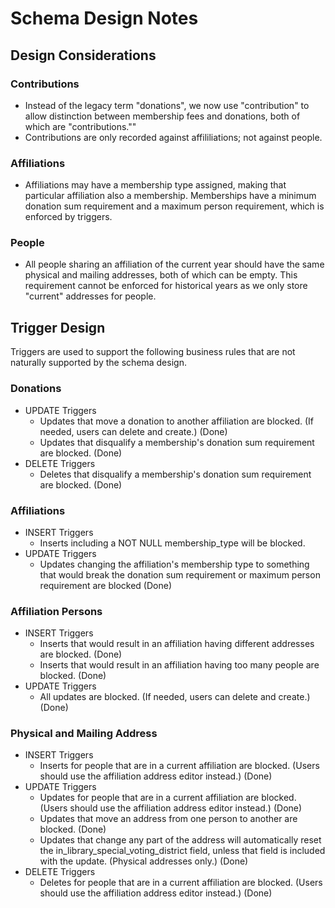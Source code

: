 # Schema Design Notes

## Design Considerations

### Contributions

* Instead of the legacy term "donations", we now use "contribution" to allow
  distinction between membership fees and donations, both of which are
  "contributions.""
* Contributions are only recorded against affililiations; not against people.

### Affiliations

* Affiliations may have a membership type assigned, making that particular affiliation also a membership. Memberships have a minimum donation sum requirement and a maximum person requirement, which is enforced by triggers.

### People

* All people sharing an affiliation of the current year should have the same physical and mailing addresses, both of which can be empty. This requirement cannot be enforced for historical years as we only store "current" addresses for people.

## Trigger Design

Triggers are used to support the following business rules that are not naturally supported by the schema design.

### Donations

* UPDATE Triggers
    * Updates that move a donation to another affiliation are blocked. (If needed, users can delete and create.) (Done)
    * Updates that disqualify a membership's donation sum requirement are blocked. (Done)
* DELETE Triggers
    * Deletes that disqualify a membership's donation sum requirement are blocked. (Done)

### Affiliations
* INSERT Triggers
    * Inserts including a NOT NULL membership_type will be blocked.
* UPDATE Triggers
    * Updates changing the affiliation's membership type to something that would break the donation sum requirement or maximum person requirement are blocked (Done)

### Affiliation Persons

* INSERT Triggers
    * Inserts that would result in an affiliation having different addresses are blocked. (Done)
    * Inserts that would result in an affiliation having too many people are blocked. (Done)
* UPDATE Triggers
    * All updates are blocked. (If needed, users can delete and create.) (Done)

### Physical and Mailing Address

* INSERT Triggers
    * Inserts for people that are in a current affiliation are blocked. (Users should use the affiliation address editor instead.) (Done)
* UPDATE Triggers
    * Updates for people that are in a current affiliation are blocked. (Users should use the affiliation address editor instead.) (Done)
    * Updates that move an address from one person to another are blocked. (Done)
    * Updates that change any part of the address will automatically reset the in_library_special_voting_district field, unless that field is included with the update. (Physical addresses only.) (Done)
* DELETE Triggers
    * Deletes for people that are in a current affiliation are blocked. (Users should use the affiliation address editor instead.) (Done)
